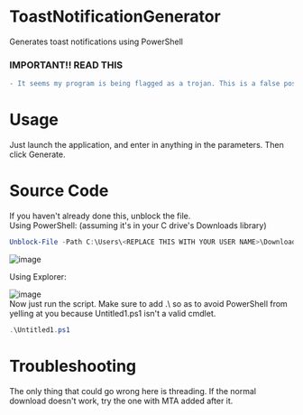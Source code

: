 # ToastNotificationGenerator
Generates toast notifications using PowerShell
### IMPORTANT!! READ THIS
```diff
- It seems my program is being flagged as a trojan. This is a false positive, if you're that scared, use the source code version instead.
```
# Usage
Just launch the application, and enter in anything in the parameters. Then click Generate.
# Source Code
If you haven't already done this, unblock the file.  
Using PowerShell: (assuming it's in your C drive's Downloads library)  
```powershell
Unblock-File -Path C:\Users\<REPLACE THIS WITH YOUR USER NAME>\Downloads\Untitled1.ps1
```
![image](https://github.com/githubcoderelatedstufflol/ToastNotificationGenerator/assets/90093071/0dd67b7d-f8f8-430a-8b6c-5ff4521029ea)

  
Using Explorer:  
  
![image](https://github.com/githubcoderelatedstufflol/ToastNotificationGenerator/assets/90093071/8944d90a-96f5-4b43-991f-ece709689942)  
Now just run the script. Make sure to add .\ so as to avoid PowerShell from yelling at you because Untitled1.ps1 isn't a valid cmdlet.  
```powershell
.\Untitled1.ps1
```
# Troubleshooting
The only thing that could go wrong here is threading. If the normal download doesn't work, try the one with MTA added after it.
